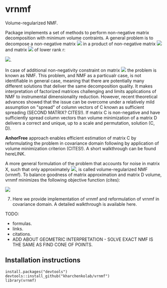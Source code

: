 # vrnmf
Volume-regularized NMF.

Package implements a set of methods to perform non-negative matrix decomposition with minimum volume contraints. A general problem is to decompose a non-negative matrix <img src="https://render.githubusercontent.com/render/math?math=X_{nm}"> in a product of non-negative matrix <img src="https://render.githubusercontent.com/render/math?math=C_{nr}"> and matrix <img src="https://render.githubusercontent.com/render/math?math=D_{rm}"> of lower rank r: 

<img src="https://render.githubusercontent.com/render/math?math=X = C\cdot D">. 

In case of additional non-negativity constraint on matrix <img src="https://render.githubusercontent.com/render/math?math=D"> the problem is known as NMF. This problem, and NMF as a particualr case, is not identifiable in general case, meaning that there are potentially many different solutions that deliver the same decomposition quality. It makes interpretation of factorized matrices challenging and limits applications of NMF to instrumental dimensionality reduction. However, recent theoretical advances showed that the issue can be overcome under a relatively mild assumption on "spread" of column vectors of C known as sufficient spreading (SECOND MATRIX? CITES!). If matrix C is non-negative and have sufficiently spread column vectors than volume minimization of a matrix D delivers a correct and unique, up to a scale and permutation, solution (C, D). 

**AnhorFree** approach enables efficient estimation of matrix C by reformulating the problem in covariance domain following by application of volume minimization criterion (CITES!). A short walkthrough can be found hereLINK.

A more general formulation of the problem that accounts for noise in matrix X, such that only approximately <img src="https://render.githubusercontent.com/render/math?math=X \approx CD">, is called volume-regularized NMF (vrnmf). To balance goodness of matrix approximation and matrix D volume, vrnmf minimizes the following objective function (cites):

<img src="https://render.githubusercontent.com/render/math?math=F = \| X-CD \|_{F}^{2} %2B \lambda \cdot Vol(D)"> 

7) Here we provide implementation of vrnmf and reformulation of vrnmf in covariance domain. A detailed walkthrough is available here.

TODO:
- formulas.
- links.
- citations.
- ADD ABOUT GEOMETRIC INTERPRETATION - SOLVE EXACT NMF IS THE SAME AS FIND CONE OF POINTS.

## Installation instructions

```{r setup}
install.packages("devtools")
devtools::install_github("kharchenkolab/vrnmf")
library(vrnmf)
```

